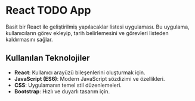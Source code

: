 # React TODO App

Basit bir React ile geliştirilmiş yapılacaklar listesi uygulaması. Bu uygulama, kullanıcıların görev ekleyip, tarih belirlemesini ve görevleri listeden kaldırmasını sağlar.

## Kullanılan Teknolojiler
- **React**: Kullanıcı arayüzü bileşenlerini oluşturmak için.
- **JavaScript (ES6)**: Modern JavaScript sözdizimi ve özellikleri.
- **CSS**: Uygulamanın temel stil düzenlemeleri.
- **Bootstrap**: Hızlı ve duyarlı tasarım için.

